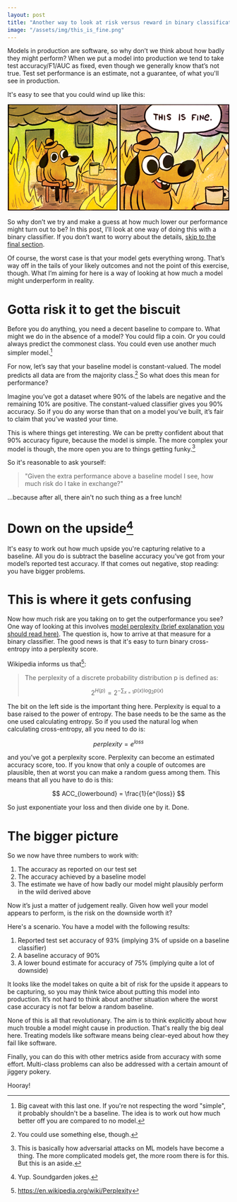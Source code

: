 ```yaml
---
layout: post
title: "Another way to look at risk versus reward in binary classification"
image: "/assets/img/this_is_fine.png"
---
```


Models in production are software, so why don’t we think about how badly they might perform? When we put a model into production we tend to take test accuracy/F1/AUC as fixed, even though we generally know that’s not true. Test set performance is an estimate, not a guarantee, of what you'll see in production. 

It's easy to see that you could wind up like this: 

<script type="text/javascript" async src="https://cdnjs.cloudflare.com/ajax/libs/mathjax/2.7.5/MathJax.js?config=TeX-MML-AM_CHTML"></script>
<img src="/assets/img/this_is_fine.png" width="800" />

So why don’t we try and make a guess at how much lower our performance might turn out to be? In this post, I’ll look at one way of doing this with a binary classifier. If you don’t want to worry about the details, [skip to the final section](#the-bigger-picture).

Of course, the worst case is that your model gets everything wrong. That’s way off in the tails of your likely outcomes and not the point of this exercise, though. What I’m aiming for here is a way of looking at how much a model might underperform in reality.

# Gotta risk it to get the biscuit

Before you do anything, you need a decent baseline to compare to. What might we do in the absence of a model? You could flip a coin. Or you could always predict the commonest class. You could even use another much simpler model.[^1]

For now, let’s say that your baseline model is constant-valued. The model predicts all data are from the majority class.[^2] So what does this mean for performance?

Imagine you’ve got a dataset where 90% of the labels are negative and the remaining 10% are positive. The constant-valued classifier gives you 90% accuracy. So if you do any worse than that on a model you’ve built, it’s fair to claim that you’ve wasted your time.

This is where things get interesting. We can be pretty confident about that 90% accuracy figure, because the model is simple. The more complex your model is though, the more open you are to things getting funky.[^4] 

So it's reasonable to ask yourself: 

> "Given the extra performance above a baseline model I see, how much risk do I take in exchange?"

...because after all, there ain't no such thing as a free lunch!

# Down on the upside[^5]

It's easy to work out how much upside you're capturing relative to a baseline. All you do is subtract the baseline accuracy you’ve got from your model’s reported test accuracy. If that comes out negative, stop reading: you have bigger problems.

# This is where it gets confusing

Now how much risk are you taking on to get the outperformance you see? One way of looking at this involves [model perplexity (brief explanation you should read here)](https://breakitdownto.earth/2019/06/12/Automated_Mistakes_with_AutoML.html#confused-yet). The question is, how to arrive at that measure for a binary classifier. The good news is that it's easy to turn binary cross-entropy into a perplexity score.

Wikipedia informs us that[^6]:

> The perplexity of a discrete probability distribution p is defined as:
>
> $$2^{H(p)}=2^{-\sum _{x=1} p(x)\log _{2}p(x)}$$

The bit on the left side is the important thing here. Perplexity is equal to a base raised to the power of entropy. The base needs to be the same as the one used calculating entropy. So if you used the natural log when calculating cross-entropy, all you need to do is:

$$ perplexity = e^{loss} $$

and you’ve got a perplexity score. Perplexity can become an estimated accuracy score, too. If you know that only a couple of outcomes are plausible, then at worst you can make a random guess among them. This means that all you have to do is this:

$$ ACC_{lowerbound} = \frac{1}{e^{loss}} $$

So just exponentiate your loss and then divide one by it. Done.

# The bigger picture

So we now have three numbers to work with:

1. The accuracy as reported on our test set
2. The accuracy achieved by a baseline model
3. The estimate we have of how badly our model might plausibly perform in the wild derived above

Now it’s just a matter of judgement really. Given how well your model appears to perform, is the risk on the downside worth it?

Here's a scenario. You have a model with the following results:

1. Reported test set accuracy of 93% (implying 3% of upside on a baseline classifier)
2. A baseline accuracy of 90%
3. A lower bound estimate for accuracy of 75% (implying quite a lot of downside)

It looks like the model takes on quite a bit of risk for the upside it appears to be capturing, so you may think twice about putting this model into production. It’s not hard to think about another situation where the worst case accuracy is not far below a random baseline.

None of this is all that revolutionary. The aim is to think explicitly about how much trouble a model might cause in production. That's really the big deal here. Treating models like software means being clear-eyed about how they fail like software.

Finally, you can do this with other metrics aside from accuracy with some effort. Multi-class problems can also be addressed with a certain amount of jiggery pokery.

Hooray!


[^1]: Big caveat with this last one. If you're not respecting the word "simple", it probably shouldn't be a baseline. The idea is to work out how much better off you are compared to no model.
[^2]: You could use something else, though.
[^3]: Sure, it might not. 
[^4]: This is basically how adversarial attacks on ML models have become a thing. The more complicated models get, the more room there is for this. But this is an aside.
[^5]: Yup. Soundgarden jokes.
[^6]: https://en.wikipedia.org/wiki/Perplexity
